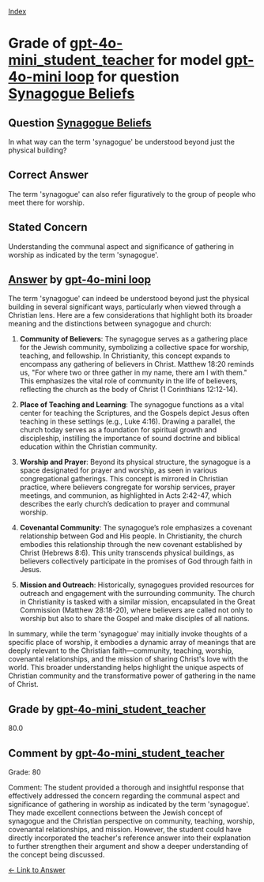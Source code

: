 
[Index](../../../../index.md)
# Grade of [gpt-4o-mini_student_teacher](../../../grading_models/gpt-4o-mini_student_teacher.md) for model [gpt-4o-mini loop](../../../answering_models/gpt-4o-mini_loop.md) for question [Synagogue Beliefs](../../../questions/Synagogue_Beliefs.md)

## Question [Synagogue Beliefs](../../../questions/Synagogue_Beliefs.md)
In what way can the term 'synagogue' be understood beyond just the physical building?

## Correct Answer
The term 'synagogue' can also refer figuratively to the group of people who meet there for worship.

## Stated Concern
Understanding the communal aspect and significance of gathering in worship as indicated by the term 'synagogue'.

## [Answer](../Synagogue_Beliefs.md) by [gpt-4o-mini loop](../../../answering_models/gpt-4o-mini_loop.md)
The term 'synagogue' can indeed be understood beyond just the physical building in several significant ways, particularly when viewed through a Christian lens. Here are a few considerations that highlight both its broader meaning and the distinctions between synagogue and church:

1. **Community of Believers**: The synagogue serves as a gathering place for the Jewish community, symbolizing a collective space for worship, teaching, and fellowship. In Christianity, this concept expands to encompass any gathering of believers in Christ. Matthew 18:20 reminds us, "For where two or three gather in my name, there am I with them." This emphasizes the vital role of community in the life of believers, reflecting the church as the body of Christ (1 Corinthians 12:12-14).

2. **Place of Teaching and Learning**: The synagogue functions as a vital center for teaching the Scriptures, and the Gospels depict Jesus often teaching in these settings (e.g., Luke 4:16). Drawing a parallel, the church today serves as a foundation for spiritual growth and discipleship, instilling the importance of sound doctrine and biblical education within the Christian community.

3. **Worship and Prayer**: Beyond its physical structure, the synagogue is a space designated for prayer and worship, as seen in various congregational gatherings. This concept is mirrored in Christian practice, where believers congregate for worship services, prayer meetings, and communion, as highlighted in Acts 2:42-47, which describes the early church’s dedication to prayer and communal worship.

4. **Covenantal Community**: The synagogue’s role emphasizes a covenant relationship between God and His people. In Christianity, the church embodies this relationship through the new covenant established by Christ (Hebrews 8:6). This unity transcends physical buildings, as believers collectively participate in the promises of God through faith in Jesus.

5. **Mission and Outreach**: Historically, synagogues provided resources for outreach and engagement with the surrounding community. The church in Christianity is tasked with a similar mission, encapsulated in the Great Commission (Matthew 28:18-20), where believers are called not only to worship but also to share the Gospel and make disciples of all nations.

In summary, while the term 'synagogue' may initially invoke thoughts of a specific place of worship, it embodies a dynamic array of meanings that are deeply relevant to the Christian faith—community, teaching, worship, covenantal relationships, and the mission of sharing Christ's love with the world. This broader understanding helps highlight the unique aspects of Christian community and the transformative power of gathering in the name of Christ.

## Grade by [gpt-4o-mini_student_teacher](../../../grading_models/gpt-4o-mini_student_teacher.md)
80.0

## Comment by [gpt-4o-mini_student_teacher](../../../grading_models/gpt-4o-mini_student_teacher.md)
Grade: 80

Comment: The student provided a thorough and insightful response that effectively addressed the concern regarding the communal aspect and significance of gathering in worship as indicated by the term 'synagogue'. They made excellent connections between the Jewish concept of synagogue and the Christian perspective on community, teaching, worship, covenantal relationships, and mission. However, the student could have directly incorporated the teacher's reference answer into their explanation to further strengthen their argument and show a deeper understanding of the concept being discussed.

[&lt;- Link to Answer](../Synagogue_Beliefs.md)

